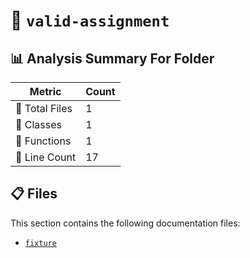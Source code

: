 # 📁 `valid-assignment`

## 📊 Analysis Summary For Folder

| Metric | Count |
|--------|-------|
| 📁 Total Files | 1 |
| 🧱 Classes | 1 |
| 🔧 Functions | 1 |
| 🔢 Line Count | 17 |


## 📋 Files

This section contains the following documentation files:

- [`fixture`](./fixture.md)